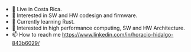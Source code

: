- 👋 Live in Costa Rica.
- 👀 Interested in SW and HW codesign and firmware.
- 🌱 Currently learning Rust.
- 💞️ Interested in high performance computing, SW and HW Architecture.
- 📫 How to reach me https://www.linkedin.com/in/horacio-hidalgo-843b6029/

<!---
horahh/horahh is a ✨ special ✨ repository because its `README.md` (this file) appears on your GitHub profile.
You can click the Preview link to take a look at your changes.
--->
